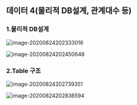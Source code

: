 ## 데이터 4(물리적 DB설계, 관계대수 등)



### 1.물리적 DB설계

![image-20200824202333016](C:\Users\KAUstar\AppData\Roaming\Typora\typora-user-images\image-20200824202333016.png)

![image-20200824202450648](C:\Users\KAUstar\AppData\Roaming\Typora\typora-user-images\image-20200824202450648.png)





### 2.Table 구조

![image-20200824202739351](C:\Users\KAUstar\AppData\Roaming\Typora\typora-user-images\image-20200824202739351.png)

![image-20200824202836594](C:\Users\KAUstar\AppData\Roaming\Typora\typora-user-images\image-20200824202836594.png)

